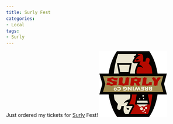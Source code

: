 ```yaml
---
title: Surly Fest
categories:
- Local
tags:
- Surly
---
```


Just ordered my tickets for [Surly](http://www.surlybrewing.com/) Fest!
![logo](/assets/posts/2009/surly-logo.gif)

